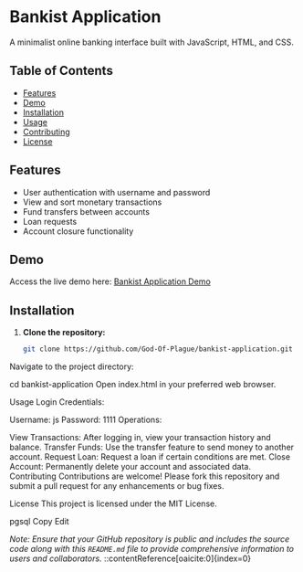 # Bankist Application

A minimalist online banking interface built with JavaScript, HTML, and CSS.

## Table of Contents

- [Features](#features)
- [Demo](#demo)
- [Installation](#installation)
- [Usage](#usage)
- [Contributing](#contributing)
- [License](#license)

## Features

- User authentication with username and password
- View and sort monetary transactions
- Fund transfers between accounts
- Loan requests
- Account closure functionality

## Demo

Access the live demo here: [Bankist Application Demo](https://bankist-dom.netlify.app/)

## Installation

1. **Clone the repository:**

   ```bash
   git clone https://github.com/God-Of-Plague/bankist-application.git
Navigate to the project directory:

cd bankist-application
Open index.html in your preferred web browser.

Usage
Login Credentials:

Username: js
Password: 1111
Operations:

View Transactions: After logging in, view your transaction history and balance.
Transfer Funds: Use the transfer feature to send money to another account.
Request Loan: Request a loan if certain conditions are met.
Close Account: Permanently delete your account and associated data.
Contributing
Contributions are welcome! Please fork this repository and submit a pull request for any enhancements or bug fixes.

License
This project is licensed under the MIT License.

pgsql
Copy
Edit

*Note: Ensure that your GitHub repository is public and includes the source code along with this `README.md` file to provide comprehensive information to users and collaborators.*
::contentReference[oaicite:0]{index=0}
 
